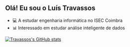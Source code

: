 ## Olá! Eu sou o Luís Travassos

- 💻 A estudar engenharia informática no ISEC Coimbra
- 📊 Interessado em estudar análise inteligente de dados

[![Travassos's GitHub stats](https://github-readme-stats.vercel.app/api?username=LuisTravassos&count_private=true&show_icons=true&theme=github_dark&bg_color=00000000)](https://github.com/LuisTravassos/github-readme-stats)


